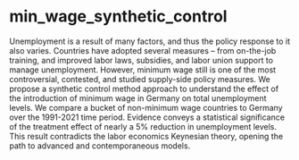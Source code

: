 # min_wage_synthetic_control
Unemployment is a result of many factors, and thus the policy response to it also varies.
Countries have adopted several measures – from on-the-job training, and improved labor laws, subsidies, and labor union support to manage unemployment. 
However, minimum wage still is one of the most controversial, contested, and studied supply-side policy measures. 
We propose a synthetic control method approach to understand the effect of the introduction of minimum wage in Germany on total unemployment levels. 
We compare a bucket of non-minimum wage countries to Germany over the 1991-2021 time period. 
Evidence conveys a statistical significance of the treatment effect of nearly a 5% reduction in unemployment levels. 
This result contradicts the labor economics Keynesian theory, opening the path to advanced and contemporaneous models.
